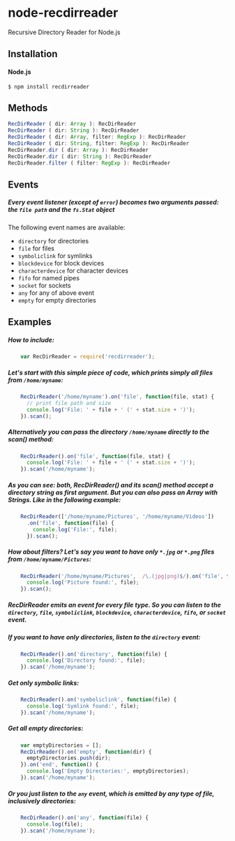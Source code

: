 # node-recdirreader

Recursive Directory Reader for Node.js

## Installation

#### Node.js

    $ npm install recdirreader

## Methods

```js
RecDirReader ( dir: Array ): RecDirReader
RecDirReader ( dir: String ): RecDirReader
RecDirReader ( dir: Array, filter: RegExp ): RecDirReader
RecDirReader ( dir: String, filter: RegExp ): RecDirReader
RecDirReader.dir ( dir: Array ): RecDirReader
RecDirReader.dir ( dir: String ): RecDirReader
RecDirReader.filter ( filter: RegExp ): RecDirReader
```

## Events

##### Every event listener (except of `error`) becomes two arguments passed: the `file path` and the `fs.Stat` object
The following event names are available:
- `directory` for directories
- `file` for files
- `symboliclink` for symlinks
- `blockdevice` for block devices
- `characterdevice` for character devices
- `fifo` for named pipes
- `socket` for sockets
- `any` for any of above event
- `empty` for empty directories



## Examples

##### How to include:

```js
    var RecDirReader = require('recdirreader');
```

##### Let's start with this simple piece of code, which prints simply all files from `/home/myname`:

```js
    RecDirReader('/home/myname').on('file', function(file, stat) {
      // print file path and size
      console.log('File: ' + file + ' (' + stat.size + ')');
    }).scan();
```

##### Alternatively you can pass the directory `/home/myname` directly to the scan() method:

```js
    RecDirReader().on('file', function(file, stat) {
      console.log('File: ' + file + ' (' + stat.size + ')');
    }).scan('/home/myname');
```

##### As you can see: both, RecDirReader() and its scan() method accept a directory string as first argument. But you can also pass an Array with Strings. Like in the following example:

```js
    RecDirReader(['/home/myname/Pictures', '/home/myname/Videos'])
      .on('file', function(file) {
        console.log('File:', file);
      }).scan();
```

##### How about filters? Let's say you want to have only `*.jpg` or `*.png` files from `/home/myname/Pictures`:

```js
    RecDirReader('/home/myname/Pictures',  /\.(jpg|png)$/).on('file', function(file, stat) {
      console.log('Picture found:', file);
    }).scan();
```

##### RecDirReader emits an event for every file type. So you can listen to the `directory`, `file`, `symboliclink`, `blockdevice`, `characterdevice`, `fifo`, or `socket` event.

##### If you want to have only directories, listen to the `directory` event:

```js
    RecDirReader().on('directory', function(file) {
      console.log('Directory found:', file);
    }).scan('/home/myname');
```

##### Get only symbolic links:

```js
    RecDirReader().on('symboliclink', function(file) {
      console.log('Symlink found:', file);
    }).scan('/home/myname');
```

##### Get all empty directories:

```js
    var emptyDirectories = [];
    RecDirReader().on('empty', function(dir) {
      emptyDirectories.push(dir);
    }).on('end', function() {
      console.log('Empty Directories:', emptyDirectories);
    }).scan('/home/myname');
```

##### Or you just listen to the `any` event, which is emitted by any type of file, inclusively directories:

```js
    RecDirReader().on('any', function(file) {
      console.log(file);
    }).scan('/home/myname');
```
